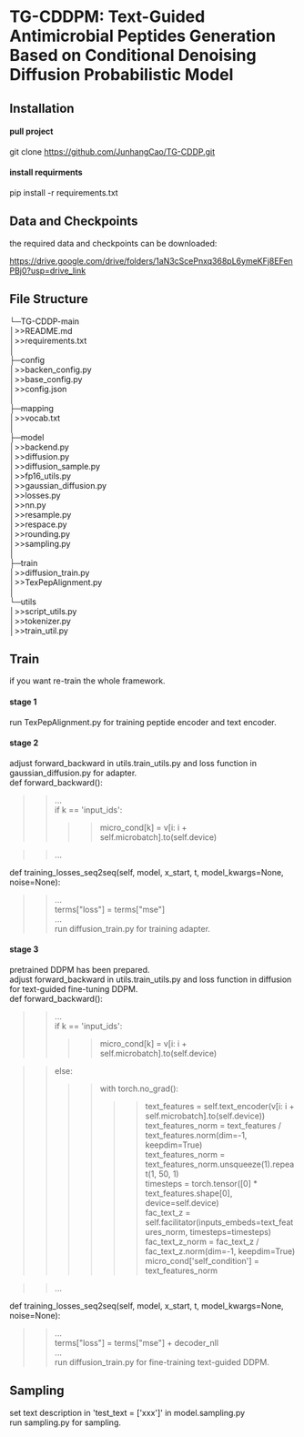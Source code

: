 # TG-CDDPM: Text-Guided Antimicrobial Peptides Generation Based on Conditional Denoising Diffusion Probabilistic Model



## Installation

#### pull project

git clone https://github.com/JunhangCao/TG-CDDP.git

#### install requirments

pip install -r requirements.txt



## Data and Checkpoints

the required data and checkpoints can be downloaded: 

https://drive.google.com/drive/folders/1aN3cScePnxq368pL6ymeKFj8EFenPBj0?usp=drive_link

## File Structure  
└─TG-CDDP-main  
    │>>README.md  
    │>>requirements.txt  
    │  
    ├─config  
    │>>backen_config.py  
    │>>base_config.py  
    │>>config.json  
    │  
    ├─mapping  
    │>>vocab.txt  
    │  
    ├─model  
    │>>backend.py  
    │>>diffusion.py  
    │>>diffusion_sample.py  
    │>>fp16_utils.py  
    │>>gaussian_diffusion.py  
    │>>losses.py  
    │>>nn.py  
    │>>resample.py  
    │>>respace.py  
    │>>rounding.py  
    │>>sampling.py  
    │  
    ├─train  
    │>>diffusion_train.py  
    │>>TexPepAlignment.py  
    │  
    └─utils  
    │>>script_utils.py  
    │>>tokenizer.py  
    │>>train_util.py  
  
## Train
if you want re-train the whole framework. <br/>

#### stage 1
run TexPepAlignment.py for training peptide encoder and text encoder.

#### stage 2
adjust forward_backward in utils.train_utils.py and loss function in gaussian_diffusion.py for adapter.  
def forward_backward():  
>>...  
>>if k == 'input_ids':  
>>>>micro_cond[k] = v[i: i + self.microbatch].to(self.device)
  
>>...  

def training_losses_seq2seq(self, model, x_start, t, model_kwargs=None, noise=None):  
>>...  
>>terms["loss"] = terms["mse"]  
>>...  
run diffusion_train.py for training adapter.  

#### stage 3
pretrained DDPM has been prepared.  
adjust forward_backward in utils.train_utils.py and loss function in diffusion for text-guided fine-tuning DDPM.  
def forward_backward():  
>>...  
>>if k == 'input_ids':  
>>>>micro_cond[k] = v[i: i + self.microbatch].to(self.device)
  
>>else:  
>>>>with torch.no_grad():  
>>>>>>text_features = self.text_encoder(v[i: i + self.microbatch].to(self.device))  
>>>>>>text_features_norm = text_features / text_features.norm(dim=-1, keepdim=True)  
>>>>>>text_features_norm = text_features_norm.unsqueeze(1).repeat(1, 50, 1)  
>>>>>>timesteps = torch.tensor([0] * text_features.shape[0], device=self.device)  
>>>>>>fac_text_z = self.facilitator(inputs_embeds=text_features_norm, timesteps=timesteps)  
>>>>>>fac_text_z_norm = fac_text_z / fac_text_z.norm(dim=-1, keepdim=True)  
>>>>>>micro_cond['self_condition'] = text_features_norm
  
>>...  
  
def training_losses_seq2seq(self, model, x_start, t, model_kwargs=None, noise=None):  
>>...  
>>terms["loss"] = terms["mse"] + decoder_nll  
>>...  
run diffusion_train.py for fine-training text-guided DDPM.

## Sampling
set text description in 'test_text = ['xxx']' in model.sampling.py  
run sampling.py for sampling.
